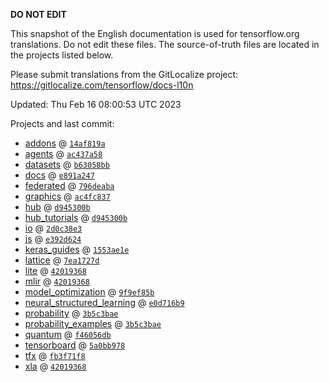 __DO NOT EDIT__

This snapshot of the English documentation is used for tensorflow.org
translations. Do not edit these files. The source-of-truth files are located in
the projects listed below.

Please submit translations from the GitLocalize project: https://gitlocalize.com/tensorflow/docs-l10n

Updated: Thu Feb 16 08:00:53 UTC 2023

Projects and last commit:

- [addons](https://github.com/tensorflow/addons/tree/master/docs) @ <a href='https://github.com/tensorflow/addons/commit/14af819a7dbbb857c6a210dcaa38120d1c55e312'><code>14af819a</code></a>
- [agents](https://github.com/tensorflow/agents/tree/master/docs) @ <a href='https://github.com/tensorflow/agents/commit/ac437a5863f0d76069a1f27f7fea1946cdaa49e6'><code>ac437a58</code></a>
- [datasets](https://github.com/tensorflow/datasets/tree/master/docs) @ <a href='https://github.com/tensorflow/datasets/commit/b63058bb42831b98852eb0125c44bba7ee7b78be'><code>b63058bb</code></a>
- [docs](https://github.com/tensorflow/docs/tree/master/site/en) @ <a href='https://github.com/tensorflow/docs/commit/e891a2474f6c40e9732478deaf355644d55baf7f'><code>e891a247</code></a>
- [federated](https://github.com/tensorflow/federated/tree/main/docs) @ <a href='https://github.com/tensorflow/federated/commit/796deaba1573ad5f1e75bffd5ce7d07d0fbd5ff1'><code>796deaba</code></a>
- [graphics](https://github.com/tensorflow/graphics/tree/master/tensorflow_graphics/g3doc) @ <a href='https://github.com/tensorflow/graphics/commit/ac4fc8377c4ed78d10695c1a2b4cd68f8fdd5430'><code>ac4fc837</code></a>
- [hub](https://github.com/tensorflow/hub/tree/master/docs) @ <a href='https://github.com/tensorflow/hub/commit/d945300b07137250b1558162dab75f9eb3e3b115'><code>d945300b</code></a>
- [hub_tutorials](https://github.com/tensorflow/hub/tree/master/examples/colab) @ <a href='https://github.com/tensorflow/hub/commit/d945300b07137250b1558162dab75f9eb3e3b115'><code>d945300b</code></a>
- [io](https://github.com/tensorflow/io/tree/master/docs) @ <a href='https://github.com/tensorflow/io/commit/2d0c38e39455f7dc9ea70dd6432b28c443331b68'><code>2d0c38e3</code></a>
- [js](https://github.com/tensorflow/tfjs-website/tree/master/docs) @ <a href='https://github.com/tensorflow/tfjs-website/commit/e392d6249a8fa514fd2036c99133c6e5c8e4893f'><code>e392d624</code></a>
- [keras_guides](https://github.com/tensorflow/docs/tree/snapshot-keras/site/en/guide/keras) @ <a href='https://github.com/tensorflow/docs/commit/1553ae1e4a149be71703e2ee60173b3d1e0e8c00'><code>1553ae1e</code></a>
- [lattice](https://github.com/tensorflow/lattice/tree/master/docs) @ <a href='https://github.com/tensorflow/lattice/commit/7ea1727de1e0309eb324296bc445e0bf5c5c6d74'><code>7ea1727d</code></a>
- [lite](https://github.com/tensorflow/tensorflow/tree/master/tensorflow/lite/g3doc) @ <a href='https://github.com/tensorflow/tensorflow/commit/420193680ff856b13924c1f9ee8da58103e7cf27'><code>42019368</code></a>
- [mlir](https://github.com/tensorflow/tensorflow/tree/master/tensorflow/compiler/mlir/g3doc) @ <a href='https://github.com/tensorflow/tensorflow/commit/420193680ff856b13924c1f9ee8da58103e7cf27'><code>42019368</code></a>
- [model_optimization](https://github.com/tensorflow/model-optimization/tree/master/tensorflow_model_optimization/g3doc) @ <a href='https://github.com/tensorflow/model-optimization/commit/9f9ef85b258e3f7d2d8fc309b3e4f6fac13e5463'><code>9f9ef85b</code></a>
- [neural_structured_learning](https://github.com/tensorflow/neural-structured-learning/tree/master/g3doc) @ <a href='https://github.com/tensorflow/neural-structured-learning/commit/e0d716b9941f63aed28735865004c2db48cb140f'><code>e0d716b9</code></a>
- [probability](https://github.com/tensorflow/probability/tree/main/tensorflow_probability/g3doc) @ <a href='https://github.com/tensorflow/probability/commit/3b5c3baec3c8ced4c28950b5f94dc46572b64cd3'><code>3b5c3bae</code></a>
- [probability_examples](https://github.com/tensorflow/probability/tree/main/tensorflow_probability/examples/jupyter_notebooks) @ <a href='https://github.com/tensorflow/probability/commit/3b5c3baec3c8ced4c28950b5f94dc46572b64cd3'><code>3b5c3bae</code></a>
- [quantum](https://github.com/tensorflow/quantum/tree/master/docs) @ <a href='https://github.com/tensorflow/quantum/commit/f46056db49619faa17b417eca899f588fffe4631'><code>f46056db</code></a>
- [tensorboard](https://github.com/tensorflow/tensorboard/tree/master/docs) @ <a href='https://github.com/tensorflow/tensorboard/commit/5a0bb9788ab25604d028a4ce01766c6b9a83811d'><code>5a0bb978</code></a>
- [tfx](https://github.com/tensorflow/tfx/tree/master/docs) @ <a href='https://github.com/tensorflow/tfx/commit/fb3f71f8338b126cca6f8cb92a49752aa9e86dd5'><code>fb3f71f8</code></a>
- [xla](https://github.com/tensorflow/tensorflow/tree/master/tensorflow/compiler/xla/g3doc) @ <a href='https://github.com/tensorflow/tensorflow/commit/420193680ff856b13924c1f9ee8da58103e7cf27'><code>42019368</code></a>

